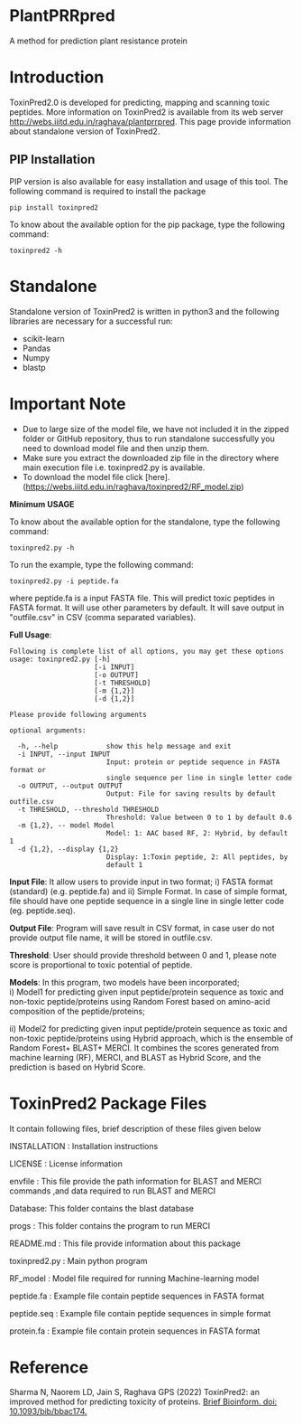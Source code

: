 # PlantPRRpred
A method for prediction plant resistance protein

# Introduction
ToxinPred2.0 is developed for predicting, mapping and scanning toxic peptides. More information on ToxinPred2 is available from its web server http://webs.iiitd.edu.in/raghava/plantprrpred. This page provide information about standalone version of ToxinPred2.

## PIP Installation
PIP version is also available for easy installation and usage of this tool. The following command is required to install the package 
```
pip install toxinpred2
```
To know about the available option for the pip package, type the following command:
```
toxinpred2 -h
```

# Standalone

Standalone version of ToxinPred2 is written in python3 and the following libraries are necessary for a successful run:

- scikit-learn
- Pandas
- Numpy
- blastp

# Important Note

- Due to large size of the model file, we have not included it in the zipped folder or GitHub repository, thus to run standalone successfully you need to download model file and then unzip them.
- Make sure you extract the downloaded zip file in the directory where main execution file i.e. toxinpred2.py is available.
- To download the model file click [here].(https://webs.iiitd.edu.in/raghava/toxinpred2/RF_model.zip)

**Minimum USAGE** 

To know about the available option for the standalone, type the following command:
```
toxinpred2.py -h
```
To run the example, type the following command:
```
toxinpred2.py -i peptide.fa

```
where peptide.fa is a input FASTA file. This will predict toxic peptides in FASTA format. It will use other parameters by default. It will save output in "outfile.csv" in CSV (comma separated variables).

**Full Usage**: 
```
Following is complete list of all options, you may get these options
usage: toxinpred2.py [-h] 
                     [-i INPUT]
                     [-o OUTPUT]
                     [-t THRESHOLD]
                     [-m {1,2}] 
                     [-d {1,2}]
```
```
Please provide following arguments

optional arguments:

  -h, --help            show this help message and exit
  -i INPUT, --input INPUT
                        Input: protein or peptide sequence in FASTA format or
                        single sequence per line in single letter code
  -o OUTPUT, --output OUTPUT
                        Output: File for saving results by default outfile.csv
  -t THRESHOLD, --threshold THRESHOLD
                        Threshold: Value between 0 to 1 by default 0.6
  -m {1,2}, -- model Model
                        Model: 1: AAC based RF, 2: Hybrid, by default 1
  -d {1,2}, --display {1,2}
                        Display: 1:Toxin peptide, 2: All peptides, by
                        default 1

```

**Input File**: It allow users to provide input in two format; i) FASTA format (standard) (e.g. peptide.fa) and ii) Simple Format. In case of simple format, file should have one peptide sequence in a single line in single letter code (eg. peptide.seq). 

**Output File**: Program will save result in CSV format, in case user do not provide output file name, it will be stored in outfile.csv.

**Threshold**: User should provide threshold between 0 and 1, please note score is proportional to toxic potential of peptide.

**Models**: In this program, two models have been incorporated;  
  i) Model1 for predicting given input peptide/protein sequence as toxic and non-toxic peptide/proteins using Random Forest based on amino-acid composition of the peptide/proteins; 

  ii) Model2 for predicting given input peptide/protein sequence as toxic and non-toxic peptide/proteins using Hybrid approach, which is the ensemble of Random Forest+ BLAST+ MERCI. It combines the scores generated from machine learning (RF), MERCI, and BLAST as Hybrid Score, and the prediction is based on Hybrid Score.


ToxinPred2 Package Files
=======================
It contain following files, brief description of these files given below

INSTALLATION  	: Installation instructions

LICENSE       	: License information

envfile : This file provide the path information for BLAST and MERCI commands ,and data 
          required to run BLAST and MERCI

Database: This folder contains the blast database

progs : This folder contains the program to run MERCI

README.md     	: This file provide information about this package

toxinpred2.py 	: Main python program 

RF_model        : Model file required for running Machine-learning model

peptide.fa	: Example file contain peptide sequences in FASTA format

peptide.seq	: Example file contain peptide sequences in simple format

protein.fa	: Example file contain protein sequences in FASTA format 

# Reference
Sharma N, Naorem LD, Jain S, Raghava GPS (2022) ToxinPred2: an improved method for predicting toxicity of proteins. <a href="https://pubmed.ncbi.nlm.nih.gov/35595541/">Brief Bioinform. doi: 10.1093/bib/bbac174.</a>
